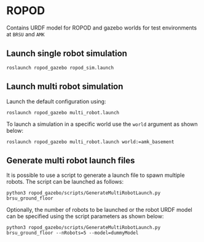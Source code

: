 # ROPOD
Contains URDF model for ROPOD and gazebo worlds for test environments at `BRSU` and `AMK`

## Launch single robot simulation

```roslaunch ropod_gazebo ropod_sim.launch```


## Launch multi robot simulation
Launch the default configuration using:

```roslaunch ropod_gazebo multi_robot.launch```

To launch a simulation in a specific world use the `world` argument as shown below:

```roslaunch ropod_gazebo multi_robot.launch world:=amk_basement```

## Generate multi robot launch files
It is possible to use a script to generate a launch file to spawn multiple robots. The script can be launched as follows:

```python3 ropod_gazebo/scripts/GenerateMultiRobotLaunch.py brsu_ground_floor```

Optionally, the number of robots to be launched or the robot URDF model can be specified using the script parameters as shown below:

```python3 ropod_gazebo/scripts/GenerateMultiRobotLaunch.py brsu_ground_floor --nRobots=5 --model=dummyModel```
